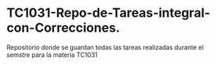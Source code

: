 # TC1031-Repo-de-Tareas-integral-con-Correcciones.
Repositorio donde se guardan todas las tareas realizadas durante el semstre para la materia TC1031
